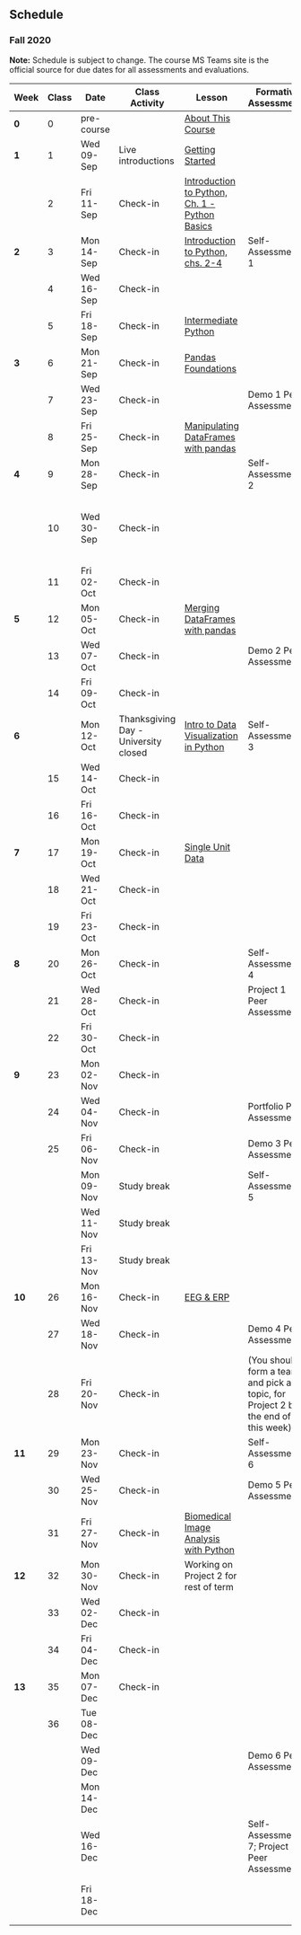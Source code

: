 ## Schedule
### Fall 2020

**Note:** Schedule is subject to change. The course MS Teams site is the official source for due dates for all assessments and evaluations.

| Week   | Class | Date       | Class Activity                       | Lesson                                                                                                                   | Formative Assessments                                                             | Summative Evaluations                                          |
|--------|-------|------------|--------------------------------------|--------------------------------------------------------------------------------------------------------------------------|-----------------------------------------------------------------------------------|----------------------------------------------------------------|
| **0**  | 0     | pre-course |                                      | [About This Course](https://dalpsychneuro.github.io/NESC_3505_textbook/1/why.html)                                       |                                                                                   |                                                                |
| **1**  | 1     | Wed 09-Sep | Live introductions                   | [Getting Started](https://dalpsychneuro.github.io/NESC_3505_textbook/2/learning_objectives.html)                         |                                                                                   |                                                                |
|        | 2     | Fri 11-Sep | Check-in                             | [Introduction to Python, Ch. 1 - Python Basics](https://learn.datacamp.com/courses/intro-to-python-for-data-science)     |                                                                                   | Assignment 1                                                   |
| **2**  | 3     | Mon 14-Sep | Check-in                             | [Introduction to Python, chs. 2-4](https://learn.datacamp.com/courses/intro-to-python-for-data-science)                  | Self-Assessment 1                                                                 |                                                                |
|        | 4     | Wed 16-Sep | Check-in                             |                                                                                                                          |                                                                                   |                                                                |
|        | 5     | Fri 18-Sep | Check-in                             | [Intermediate Python](https://learn.datacamp.com/courses/intermediate-python-for-data-science)                           |                                                                                   | Demo 1                                                         |
| **3**  | 6     | Mon 21-Sep | Check-in                             | [Pandas Foundations](https://www.datacamp.com/courses/pandas-foundations)                                                |                                                                                   | Assignment 2                                                   |
|        | 7     | Wed 23-Sep | Check-in                             |                                                                                                                          | Demo 1 Peer Assessment                                                            |                                                                |
|        | 8     | Fri 25-Sep | Check-in                             | [Manipulating DataFrames with pandas](https://www.datacamp.com/courses/manipulating-dataframes-with-pandas)              |                                                                                   |                                                                |
| **4**  | 9     | Mon 28-Sep | Check-in                             |                                                                                                                          | Self-Assessment 2                                                                 |                                                                |
|        | 10    | Wed 30-Sep | Check-in                             |                                                                                                                          |                                                                                   | (you should form a team for Project 1 by the end of this week) |
|        | 11    | Fri 02-Oct | Check-in                             |                                                                                                                          |                                                                                   | Demo 2                                                         |
| **5**  | 12    | Mon 05-Oct | Check-in                             | [Merging DataFrames with pandas](https://www.datacamp.com/courses/merging-dataframes-with-pandas)                        |                                                                                   | Assignment 3 (due Oct 6)                                       |
|        | 13    | Wed 07-Oct | Check-in                             |                                                                                                                          | Demo 2 Peer Assessment                                                            |                                                                |
|        | 14    | Fri 09-Oct | Check-in                             |                                                                                                                          |                                                                                   |                                                                |
| **6**  |       | Mon 12-Oct | Thanksgiving Day - University closed | [Intro to Data Visualization in Python](https://learn.datacamp.com/courses/introduction-to-data-visualization-in-python) | Self-Assessment 3                                                                 |                                                                |
|        | 15    | Wed 14-Oct | Check-in                             |                                                                                                                          |                                                                                   |                                                                |
|        | 16    | Fri 16-Oct | Check-in                             |                                                                                                                          |                                                                                   |                                                                |
| **7**  | 17    | Mon 19-Oct | Check-in                             | [Single Unit Data](https://dalpsychneuro.github.io/NESC_3505_textbook/single_unit/introduction.html)                     |                                                                                   |                                                                |
|        | 18    | Wed 21-Oct | Check-in                             |                                                                                                                          |                                                                                   |                                                                |
|        | 19    | Fri 23-Oct | Check-in                             |                                                                                                                          |                                                                                   |                                                                |
| **8**  | 20    | Mon 26-Oct | Check-in                             |                                                                                                                          | Self-Assessment 4                                                                 | Project 1                                                      |
|        | 21    | Wed 28-Oct | Check-in                             |                                                                                                                          | Project 1 Peer Assessment                                                         |                                                                |
|        | 22    | Fri 30-Oct | Check-in                             |                                                                                                                          |                                                                                   | Portfolio Submission 1                                         |
| **9**  | 23    | Mon 02-Nov | Check-in                             |                                                                                                                          |                                                                                   | Demo 3                                                         |
|        | 24    | Wed 04-Nov | Check-in                             |                                                                                                                          | Portfolio Peer Assessment                                                         |                                                                |
|        | 25    | Fri 06-Nov | Check-in                             |                                                                                                                          | Demo 3 Peer Assessment                                                            |                                                                |
|        |       | Mon 09-Nov | Study break                          |                                                                                                                          | Self-Assessment 5                                                                 |                                                                |
|        |       | Wed 11-Nov | Study break                          |                                                                                                                          |                                                                                   |                                                                |
|        |       | Fri 13-Nov | Study break                          |                                                                                                                          |                                                                                   |                                                                |
| **10** | 26    | Mon 16-Nov | Check-in                             | [EEG & ERP](https://dalpsychneuro.github.io/NESC_3505_textbook/eeg/introduction.html)                                    |                                                                                   |                                                                |
|        | 27    | Wed 18-Nov | Check-in                             |                                                                                                                          | Demo 4 Peer Assessment                                                            | Assignment 4                                                   |
|        | 28    | Fri 20-Nov | Check-in                             |                                                                                                                          | (You should form a team, and pick a topic, for Project 2 by the end of this week) | Demo 4 (optional)                                              |
| **11** | 29    | Mon 23-Nov | Check-in                             |                                                                                                                          | Self-Assessment 6                                                                 |                                                                |
|        | 30    | Wed 25-Nov | Check-in                             |                                                                                                                          | Demo 5 Peer Assessment                                                            |                                                                |
|        | 31    | Fri 27-Nov | Check-in                             | [Biomedical Image Analysis with Python](https://www.datacamp.com/courses/biomedical-image-analysis-in-python)            |                                                                                   |                                                                |
| **12** | 32    | Mon 30-Nov | Check-in                             | Working on Project 2 for rest of term                                                                                    |                                                                                   | Assignment 5                                                   |
|        | 33    | Wed 02-Dec | Check-in                             |                                                                                                                          |                                                                                   |                                                                |
|        | 34    | Fri 04-Dec | Check-in                             |                                                                                                                          |                                                                                   | Demo 5 (optional)                                              |
| **13** | 35    | Mon 07-Dec | Check-in                             |                                                                                                                          |                                                                                   |                                                                |
|        | 36    | Tue 08-Dec |                                      |                                                                                                                          |                                                                                   |                                                                |
|        |       | Wed 09-Dec |                                      |                                                                                                                          | Demo 6 Peer Assessment                                                            |                                                                |
|        |       | Mon 14-Dec |                                      |                                                                                                                          |                                                                                   | Project 2                                                      |
|        |       | Wed 16-Dec |                                      |                                                                                                                          | Self-Assessment 7; Project 2 Peer Assessment                                      |                                               |
|        |       | Fri 18-Dec |                                      |                                                                                                                          |                                                                                   | Portfolio Submission 2; Demo 6 (optional)                                         |
